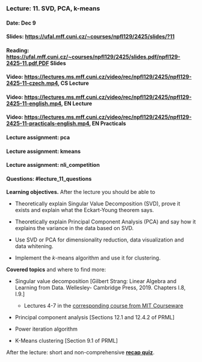 ### Lecture: 11. SVD, PCA, k-means
#### Date: Dec 9
#### Slides: https://ufal.mff.cuni.cz/~courses/npfl129/2425/slides/?11
#### Reading: https://ufal.mff.cuni.cz/~courses/npfl129/2425/slides.pdf/npfl129-2425-11.pdf,PDF Slides
#### Video: https://lectures.ms.mff.cuni.cz/video/rec/npfl129/2425/npfl129-2425-11-czech.mp4, CS Lecture
#### Video: https://lectures.ms.mff.cuni.cz/video/rec/npfl129/2425/npfl129-2425-11-english.mp4, EN Lecture
#### Video: https://lectures.ms.mff.cuni.cz/video/rec/npfl129/2425/npfl129-2425-11-practicals-english.mp4, EN Practicals
#### Lecture assignment: pca
#### Lecture assignment: kmeans
#### Lecture assignment: nli_competition
#### Questions: #lecture_11_questions

**Learning objectives.** After the lecture you should be able to

- Theoretically explain Singular Value Decomposition (SVD), prove it exists and explain what the Eckart-Young theorem says.

- Theoretically explain Principal Component Analysis (PCA) and say how it explains the variance in the data based on SVD.

- Use SVD or PCA for dimensionality reduction, data visualization and data whitening.

- Implement the $k$-means algorithm and use it for clustering.

**Covered topics** and where to find more:

- Singular value decomposition [Gilbert Strang: Linear Algebra and Learning from Data. Wellesley- Cambridge Press, 2019. Chapters I.8, I.9.]

   - Lectures 4-7 in the [corresponding course from MIT Courseware](https://www.youtube.com/playlist?list=PLUl4u3cNGP63oMNUHXqIUcrkS2PivhN3k)

- Principal component analysis [Sections 12.1 and 12.4.2 of PRML]

- Power iteration algorithm

- K-Means clustering [Section 9.1 of PRML]

After the lecture: short and non-comprehensive [**recap quiz**](http://quest.ms.mff.cuni.cz/class-quiz/quiz/ml_intro_lect11).
